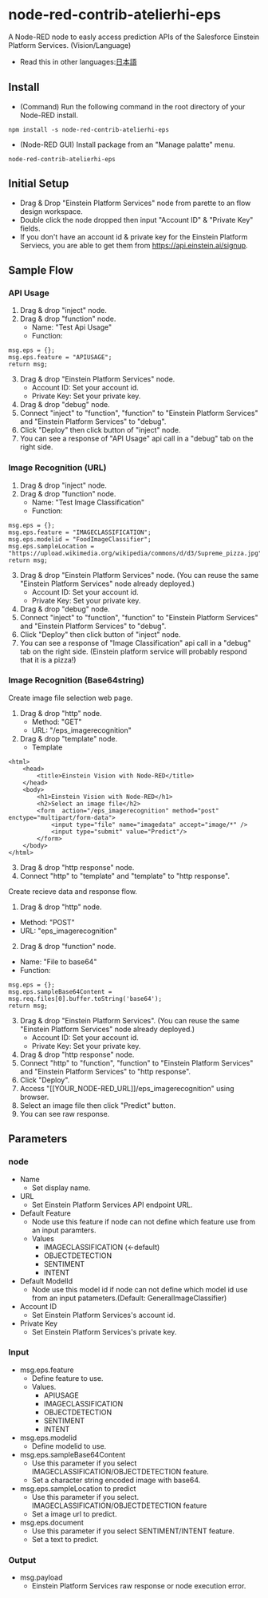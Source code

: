 # node-red-contrib-atelierhi-eps
A Node-RED node to easly access prediction APIs of the Salesforce Einstein Platform Services. (Vision/Language)
* Read this in other languages:[日本語](README.ja.md)
## Install
* (Command) Run the following command in the root directory of your Node-RED install.
```
npm install -s node-red-contrib-atelierhi-eps 
```
* (Node-RED GUI) Install package from an "Manage palatte" menu.
```
node-red-contrib-atelierhi-eps
```
## Initial Setup
* Drag & Drop "Einstein Platform Services" node from parette to an flow design workspace.
* Double click the node dropped then input "Account ID" & "Private Key" fields.
* If you don't have an account id & private key for the Einstein Platform Serviecs, you are able to get them from https://api.einstein.ai/signup.

## Sample Flow
### API Usage
1. Drag & drop "inject" node.
2. Drag & drop "function" node.
    * Name: "Test Api Usage"
    * Function: 
```
msg.eps = {};
msg.eps.feature = "APIUSAGE";
return msg;
```
3. Drag & drop "Einstein Platform Services" node.
    * Account ID: Set your account id.
    * Private Key: Set your private key.
4. Drag & drop "debug" node.
5. Connect "inject" to "function", "function" to "Einstein Platform Services" and "Einstein Platform Services" to
 "debug".
6. Click "Deploy" then click button of "inject" node.
7. You can see a response of "API Usage" api call in a "debug" tab on the right side.

### Image Recognition (URL)
1. Drag & drop "inject" node.
2. Drag & drop "function" node.
    * Name: "Test Image Classification"
    * Function: 
```
msg.eps = {};
msg.eps.feature = "IMAGECLASSIFICATION";
msg.eps.modelid = "FoodImageClassifier";
msg.eps.sampleLocation = "https://upload.wikimedia.org/wikipedia/commons/d/d3/Supreme_pizza.jpg";
return msg;
```
3. Drag & drop "Einstein Platform Services" node. (You can reuse the same "Einstein Platform Services" node already deployed.)
    * Account ID: Set your account id.
    * Private Key: Set your private key.
4. Drag & drop "debug" node.
5. Connect "inject" to "function", "function" to "Einstein Platform Services" and "Einstein Platform Services" to
 "debug".
6. Click "Deploy" then click button of "inject" node.
7. You can see a response of "Image Classification" api call in a "debug" tab on the right side. (Einstein platform service will probably respond that it is a pizza!)

### Image Recognition (Base64string)

Create image file selection web page.  

1. Drag & drop "http" node.
    * Method: "GET"
    * URL: "/eps_imagerecognition"
2. Drag & drop "template" node.
    * Template
```
<html>
    <head>
        <title>Einstein Vision with Node-RED</title>
    </head>
    <body>
        <h1>Einstein Vision with Node-RED</h1>
        <h2>Select an image file</h2>
        <form  action="/eps_imagerecognition" method="post" enctype="multipart/form-data">
            <input type="file" name="imagedata" accept="image/*" />
            <input type="submit" value="Predict"/>
        </form>
    </body>
</html>
```
3. Drag & drop "http response" node.
4. Connect "http" to "template" and "template" to "http response".  

Create recieve data and response flow.  

1. Drag & drop "http" node.
  * Method: "POST"
  * URL: "eps_imagerecognition"
2. Drag & drop "function" node.
  * Name: "File to base64"
  * Function:
```
msg.eps = {};
msg.eps.sampleBase64Content = msg.req.files[0].buffer.toString('base64');
return msg;
```
3. Drag & drop "Einstein Platform Services". (You can reuse the same "Einstein Platform Services" node already deployed.)
    * Account ID: Set your account id.
    * Private Key: Set your private key.
4. Drag & drop "http response" node.
5. Connect "http" to "function", "function" to "Einstein Platform Services" and "Einstein Platform Services" to
 "http response".
6. Click "Deploy".
7. Access "[[YOUR_NODE-RED_URL]]/eps_imagerecognition" using browser.
8. Select an image file then click "Predict" button.
9. You can see raw response. 

## Parameters
### node
* Name
    * Set display name.
* URL
    * Set Einstein Platform Services API endpoint URL.
* Default Feature
    * Node use this feature if node can not define which feature use from an input paramters.
    * Values
        * IMAGECLASSIFICATION (<-default)
        * OBJECTDETECTION
        * SENTIMENT
        * INTENT
* Default ModelId
    * Node use this model id if node can not define which model id use from an input patameters.(Default: GeneralImageClassifier)
* Account ID
    * Set Einstein Platform Services's account id.
* Private Key
    * Set Einstein Platform Services's private key.

### Input
* msg.eps.feature
    * Define feature to use.
    * Values.
        * APIUSAGE
        * IMAGECLASSIFICATION
        * OBJECTDETECTION
        * SENTIMENT
        * INTENT
* msg.eps.modelid
    * Define modelid to use.
* msg.eps.sampleBase64Content
    * Use this parameter if you select  IMAGECLASSIFICATION/OBJECTDETECTION feature.
    * Set a character string encoded image with base64.
* msg.eps.sampleLocation to predict
    * Use this parameter if you select.  IMAGECLASSIFICATION/OBJECTDETECTION feature
    * Set a image url to predict.
* msg.eps.document
    * Use this parameter if you select SENTIMENT/INTENT feature.
    * Set a text to predict.

### Output
* msg.payload
    * Einstein Platform Services raw response or node execution error. 
